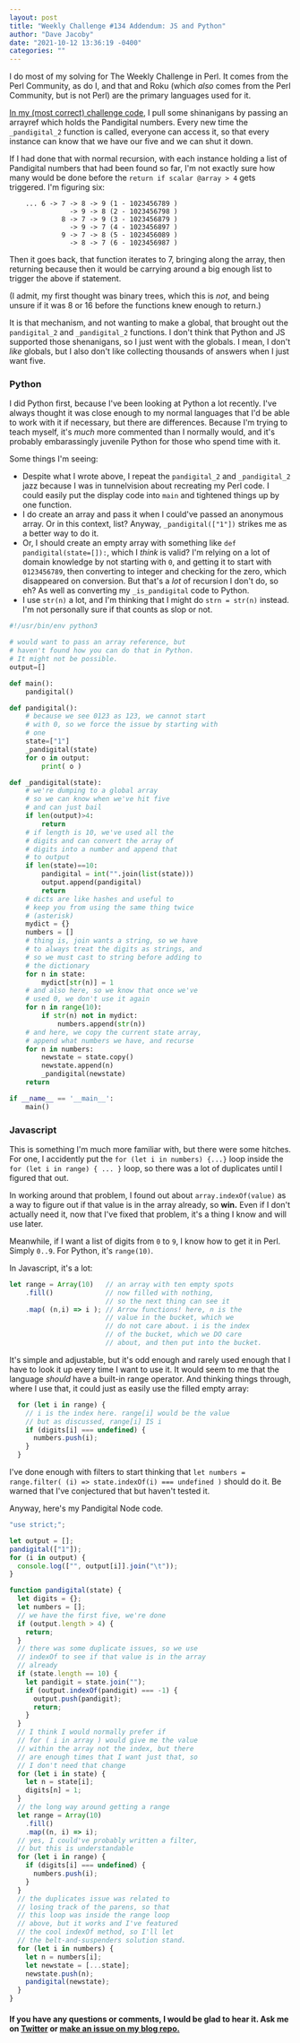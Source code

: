 ```yaml
---
layout: post
title: "Weekly Challenge #134 Addendum: JS and Python"
author: "Dave Jacoby"
date: "2021-10-12 13:36:19 -0400"
categories: ""
---
```


I do most of my solving for The Weekly Challenge in Perl. It comes from the Perl Community, as do I, and that and Roku (which _also_ comes from the Perl Community, but is not Perl) are the primary languages used for it.

[In my (most correct) challenge code](https://jacoby.github.io/2021/10/11/there-are-wrong-ways-to-skin-a-cat-the-weekly-challenge-134.html), I pull some shinanigans by passing an arrayref which holds the Pandigital numbers. Every new time the `_pandigital_2` function is called, everyone can access it, so that every instance can know that we have our five and we can shut it down.

If I had done that with normal recursion, with each instance holding a list of Pandigital numbers that had been found so far, I'm not exactly sure how many would be done before the `return if scalar @array > 4` gets triggered. I'm figuring six:

```text
    ... 6 -> 7 -> 8 -> 9 (1 - 1023456789 )
               -> 9 -> 8 (2 - 1023456798 )
             8 -> 7 -> 9 (3 - 1023456879 )
               -> 9 -> 7 (4 - 1023456897 )
             9 -> 7 -> 8 (5 - 1023456089 )
               -> 8 -> 7 (6 - 1023456987 )
```

Then it goes back, that function iterates to 7, bringing along the array, then returning because then it would be carrying around a big enough list to trigger the above if statement.

(I admit, my first thought was binary trees, which this is _not_, and being unsure if it was 8 or 16 before the functions knew enough to return.)

It is that mechanism, and not wanting to make a global, that brought out the `pandigital_2` and `_pandigital_2` functions. I don't think that Python and JS supported those shenanigans, so I just went with the globals. I mean, I don't _like_ globals, but I also don't like collecting thousands of answers when I just want five.

### Python

I did Python first, because I've been looking at Python a lot recently. I've always thought it was close enough to my normal languages that I'd be able to work with it if necessary, but there are differences. Because I'm trying to teach myself, it's _much_ more commented than I normally would, and it's probably embarassingly juvenile Python for those who spend time with it.

Some things I'm seeing:

* Despite what I wrote above, I repeat the `pandigital_2` and `_pandigital_2` jazz because I was in tunnelvision about recreating my Perl code. I could easily put the display code into `main` and tightened things up by one function.
* I do create an array and pass it when I could've passed an anonymous array. Or in this context, list? Anyway, `_pandigital(["1"])` strikes me as a better way to do it.
* Or, I should create an empty array with something like `def pandigital(state=[]):`, which I _think_ is valid? I'm relying on a lot of domain knowledge by not starting with `0`, and getting it to start with `0123456789`, then converting to integer and checking for the zero, which disappeared on conversion. But that's a _lot_ of recursion I don't do, so eh? As well as converting my `_is_pandigital` code to Python.
* I use `str(n)` a lot, and I'm thinking that I might do `strn = str(n)` instead. I'm not personally sure if that counts as slop or not.

```python
#!/usr/bin/env python3

# would want to pass an array reference, but 
# haven't found how you can do that in Python.
# It might not be possible.
output=[]

def main():
    pandigital()

def pandigital():
    # because we see 0123 as 123, we cannot start
    # with 0, so we force the issue by starting with 
    # one
    state=["1"]
    _pandigital(state)
    for o in output:
        print( o )

def _pandigital(state):
    # we're dumping to a global array 
    # so we can know when we've hit five
    # and can just bail
    if len(output)>4:
        return
    # if length is 10, we've used all the
    # digits and can convert the array of
    # digits into a number and append that
    # to output
    if len(state)==10:
        pandigital = int("".join(list(state)))
        output.append(pandigital)
        return
    # dicts are like hashes and useful to 
    # keep you from using the same thing twice
    # (asterisk)
    mydict = {}
    numbers = []
    # thing is, join wants a string, so we have
    # to always treat the digits as strings, and
    # so we must cast to string before adding to
    # the dictionary
    for n in state:
        mydict[str(n)] = 1
    # and also here, so we know that once we've
    # used 0, we don't use it again
    for n in range(10):
        if str(n) not in mydict:
            numbers.append(str(n))
    # and here, we copy the current state array,
    # append what numbers we have, and recurse
    for n in numbers:
        newstate = state.copy()
        newstate.append(n)
        _pandigital(newstate)
    return 

if __name__ == '__main__':
    main()
```

### Javascript

This is something I'm much more familiar with, but there were some hitches. For one, I accidently put the `for (let i in numbers) {...}` loop inside the `for (let i in range) { ... }` loop, so there was a lot of duplicates until I figured that out.

In working around that problem, I found out about `array.indexOf(value)` as a way to figure out if that value is in the array already, so **win.** Even if I don't actually need it, now that I've fixed that problem, it's a thing I know and will use later.

Meanwhile, if I want a list of digits from `0` to `9`, I know how to get it in Perl. Simply `0..9`. For Python, it's `range(10)`. 

In Javascript, it's a lot:

```javascript
let range = Array(10)   // an array with ten empty spots
    .fill()             // now filled with nothing, 
                        // so the next thing can see it
    .map( (n,i) => i ); // Arrow functions! here, n is the
                        // value in the bucket, which we 
                        // do not care about. i is the index
                        // of the bucket, which we DO care
                        // about, and then put into the bucket.
```

It's simple and adjustable, but it's odd enough and rarely used enough that I have to look it up every time I want to use it. It would seem to me that the language _should_ have a built-in range operator. And thinking things through, where I use that, it could just as easily use the filled empty array:

```javascript
  for (let i in range) {
    // i is the index here. range[i] would be the value
    // but as discussed, range[i] IS i
    if (digits[i] === undefined) {
      numbers.push(i);
    }
  }
```

I've done enough with filters to start thinking that `let numbers = range.filter( (i) => state.indexOf(i) === undefined )` should do it. Be warned that I've conjectured that but haven't tested it.

Anyway, here's my Pandigital Node code.

```javascript
"use strict;";

let output = [];
pandigital(["1"]);
for (i in output) {
  console.log(["", output[i]].join("\t"));
}

function pandigital(state) {
  let digits = {};
  let numbers = [];
  // we have the first five, we're done
  if (output.length > 4) {
    return;
  }
  // there was some duplicate issues, so we use
  // indexOf to see if that value is in the array
  // already
  if (state.length == 10) {
    let pandigit = state.join("");
    if (output.indexOf(pandigit) === -1) {
      output.push(pandigit);
      return;
    }
  }
  // I think I would normally prefer if
  // for ( i in array ) would give me the value
  // within the array not the index, but there
  // are enough times that I want just that, so
  // I don't need that change
  for (let i in state) {
    let n = state[i];
    digits[n] = 1;
  }
  // the long way around getting a range
  let range = Array(10)
    .fill()
    .map((n, i) => i);
  // yes, I could've probably written a filter,
  // but this is understandable
  for (let i in range) {
    if (digits[i] === undefined) {
      numbers.push(i);
    }
  }
  // the duplicates issue was related to
  // losing track of the parens, so that
  // this loop was inside the range loop
  // above, but it works and I've featured
  // the cool indexOf method, so I'll let
  // the belt-and-suspenders solution stand.
  for (let i in numbers) {
    let n = numbers[i];
    let newstate = [...state];
    newstate.push(n);
    pandigital(newstate);
  }
}
```

#### If you have any questions or comments, I would be glad to hear it. Ask me on [Twitter](https://twitter.com/jacobydave) or [make an issue on my blog repo.](https://github.com/jacoby/jacoby.github.io)
